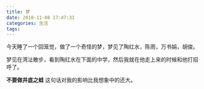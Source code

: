 ```yaml
---
title: 梦
date: 2018-11-08 17:47:31
categories: 生活
tags:
---
```


今天睡了一个回笼觉，做了一个奇怪的梦，梦见了陶红水，陈雨，万书娟，胡俊。

梦见在湾沚散步，看到陶红水在下面的中学，然后我就在他走上来的时候和他打招呼了。

**不要做井底之蛙** 这句话对我的影响比我想象中的还大。
